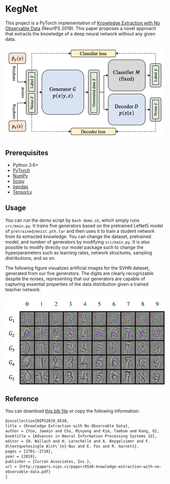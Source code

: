 # KegNet

This project is a PyTorch implementation of [Knowledge Extraction with No Observable Data](https://papers.nips.cc/paper/8538-knowledge-extraction-with-no-observable-data) (NeurIPS 2019).
This paper proposes a novel approach that extracts the knowledge of a deep neural network without any given data.

<p align="center">
    <img src="docs/overview.png" width="560"\>
</p>

## Prerequisites

- Python 3.6+
- [PyTorch](https://pytorch.org/)
- [NumPy](https://numpy.org)
- [Scipy](https://scipy.org/)
- [pandas](https://pandas.pydata.org/)
- [TensorLy](http://tensorly.org/stable/index.html)

## Usage

You can run the demo script by `bash demo.sh`, which simply runs `src/main.py`.
It trains five generators based on the pretrained LeNet5 model of `pretrained/mnist.pth.tar` and then uses it to train a student network from its extracted knowledge.
You can change the dataset, pretrained model, and number of generators by modifying `src/main.py`.
It is also possible to modify directly our model package such to change the hyperparameters such as learning rates, network structures, sampling distributions, and so on.

The following figure visualizes artificial images for the SVHN dataset, generated from our five generators.
The digits are clearly recognizable despite the noises, representing that our generators are capable of capturing essential properties of the data distribution given a trained teacher network.

<p align="center">
    <img src="docs/digits.png" width="540"\>
</p>

## Reference

You can download [this bib file](docs/YooCKK19.bib) or copy the following information: 

```
@incollection{NIPS2019_8538,
title = {Knowledge Extraction with No Observable Data},
author = {Yoo, Jaemin and Cho, Minyong and Kim, Taebum and Kang, U},
booktitle = {Advances in Neural Information Processing Systems 32},
editor = {H. Wallach and H. Larochelle and A. Beygelzimer and F. d\textquotesingle Alch\'{e}-Buc and E. Fox and R. Garnett},
pages = {2701--2710},
year = {2019},
publisher = {Curran Associates, Inc.},
url = {http://papers.nips.cc/paper/8538-knowledge-extraction-with-no-observable-data.pdf}
}
```
